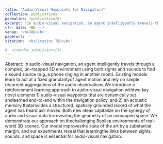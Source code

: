 ```yaml
---
title: "Audio-Visual Waypoints for Navigation"
collection: publications
permalink: /publication/8/
excerpt: "In audio-visual navigation, an agent intelligently travels through a complex, unmapped 3D environment using both sights and sounds to find a sound source (e.g.,a phone ringing in another room). Existing models learn to act at a fixed granularity of agent motion and rely on simple recurrent aggregations of the audio observations. We introduce a reinforcement learning approach to audio-visual navigation with two key novel elements 1) audio-visual waypoints that are dynamically set and learned end-to-end within the navigation policy, and 2) an acoustic memory that provides a structured, spatially grounded record of what the agent has heard as it moves. Both new ideas capitalize on the synergy of audio and visual data for revealing the geometry of an unmapped space. We demonstrate our approach on the challenging Replica environments of real-world 3D scenes. Our model improves the state of the art by a substantial margin, and our experiments reveal that learning the links between sights, sounds, and space is essential for audio-visual navigation."
<!-- date: TBD -->
venue: '<b>TBD</b>'
paperurl: ''
citation: '<b>Citation TBD</b>'

#  <i>Under submission</i>.
---
```

Abstract: In audio-visual navigation, an agent intelligently travels through a complex, un-mapped 3D environment using both sights and sounds to find a sound source (e.g.,a phone ringing in another room). Existing models learn to act at a fixed granularityof agent motion and rely on simple recurrent aggregations of the audio observations.We introduce a reinforcement learning approach to audio-visual navigation withtwo key novel elements 1) audio-visual waypoints that are dynamically set andlearned end-to-end within the navigation policy, and 2) an acoustic memory thatprovides a structured, spatially grounded record of what the agent has heard asit moves.  Both new ideas capitalize on the synergy of audio and visual data forrevealing the geometry of an unmapped space. We demonstrate our approach on thechallenging Replica environments of real-world 3D scenes. Our model improvesthe state of the art by a substantial margin, and our experiments reveal that learningthe links between sights, sounds, and space is essential for audio-visual navigation.

<!-- [Download paper here](http://openaccess.thecvf.com/content_CVPR_2019/papers/Mundt_Meta-Learning_Convolutional_Neural_Architectures_for_Multi-Target_Concrete_Defect_Classification_With_CVPR_2019_paper.pdf) -->